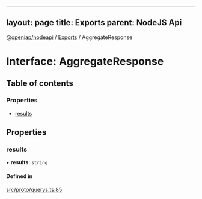 
---
layout: page
title: Exports
parent: NodeJS Api
---
[@openiap/nodeapi](../README.md) / [Exports](../modules.md) / AggregateResponse

# Interface: AggregateResponse

## Table of contents

### Properties

- [results](AggregateResponse.md#results)

## Properties

### results

• **results**: `string`

#### Defined in

[src/proto/querys.ts:85](https://github.com/openiap/nodeapi/blob/a6b5438/src/proto/querys.ts#L85)
